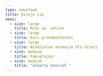 ```yaml
---
type: newsfeed
title: Dzieje się
news:
  - size: large
    title: Msze św. online
  - size: large
    title: Kurs przedmałżeński
  - size: large
    title: Niedzielne animacje dla dzieci
  - size: medium
    title: Pamiętajmy!
  - size: medium
    title: "otwarty kościół "
---
```

